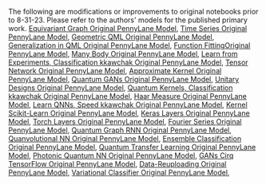 The following are modifications or improvements to original notebooks prior to 8-31-23. Please refer to the authors' models for the published primary work.
[Equivariant Graph Original PennyLane Model](https://pennylane.ai/qml/demos/tutorial_equivariant_graph_embedding),
[Time Series Original PennyLane Model](https://pennylane.ai/qml/demos/tutorial_univariate_qvr), 
[Geometric QML Original PennyLane Model](https://pennylane.ai/qml/demos/tutorial_geometric_qml),
[Generalization in QML Original PennyLane Model](https://pennylane.ai/qml/demos/tutorial_learning_few_data),
[Function FittingOriginal PennyLane Model](https://pennylane.ai/qml/demos/function_fitting_qsp),
[Many Body Original PennyLane Model](https://pennylane.ai/qml/demos/tutorial_ml_classical_shadows),
[Learn from Experiments, Classification kkawchak Original PennyLane Model](https://pennylane.ai/qml/demos/tutorial_learning_from_experiments),
[Tensor Network Original PennyLane Model](https://pennylane.ai/qml/demos/tutorial_tn_circuits),
[Approximate Kernel Original PennyLane Model](https://pennylane.ai/qml/demos/tutorial_classical_kernels),
[Quantum GANs Original PennyLane Model](https://pennylane.ai/qml/demos/tutorial_quantum_gans),
[Unitary Designs Original PennyLane Model](https://pennylane.ai/qml/demos/tutorial_unitary_designs),
[Quantum Kernels, Classification kkawchak Original PennyLane Model](https://pennylane.ai/qml/demos/tutorial_kernels_module),
[Haar Measure Original PennyLane Model](https://pennylane.ai/qml/demos/tutorial_haar_measure),
[Learn QNNs, Speed kkawchak Original PennyLane Model](https://pennylane.ai/qml/demos/tutorial_learning2learn),
[Kernel Scikit-Learn Original PennyLane Model](https://pennylane.ai/qml/demos/tutorial_kernel_based_training),
[Keras Layers Original PennyLane Model](https://pennylane.ai/qml/demos/tutorial_qnn_module_tf),
[Torch Layers Original PennyLane Model](https://pennylane.ai/qml/demos/tutorial_qnn_module_torch),
[Fourier Series Original PennyLane Model](https://pennylane.ai/qml/demos/tutorial_expressivity_fourier_series),
[Quantum Graph RNN Original PennyLane Model](https://pennylane.ai/qml/demos/tutorial_qgrnn),
[Quanvolutional NN Original PennyLane Model](https://pennylane.ai/qml/demos/tutorial_quanvolution),
[Ensemble Classification Original PennyLane Model](https://pennylane.ai/qml/demos/ensemble_multi_qpu),
[Quantum Transfer Learning Original PennyLane Model](https://pennylane.ai/qml/demos/tutorial_quantum_transfer_learning),
[Photonic Quantum NN Original PennyLane Model](https://pennylane.ai/qml/demos/quantum_neural_net),
[GANs Cirq TensorFlow Original PennyLane Model](https://pennylane.ai/qml/demos/tutorial_QGAN),
[Data-Reuploading Original PennyLane Model](https://pennylane.ai/qml/demos/tutorial_data_reuploading_classifier),
[Variational Classifier Original PennyLane Model](https://pennylane.ai/qml/demos/tutorial_variational_classifier),
